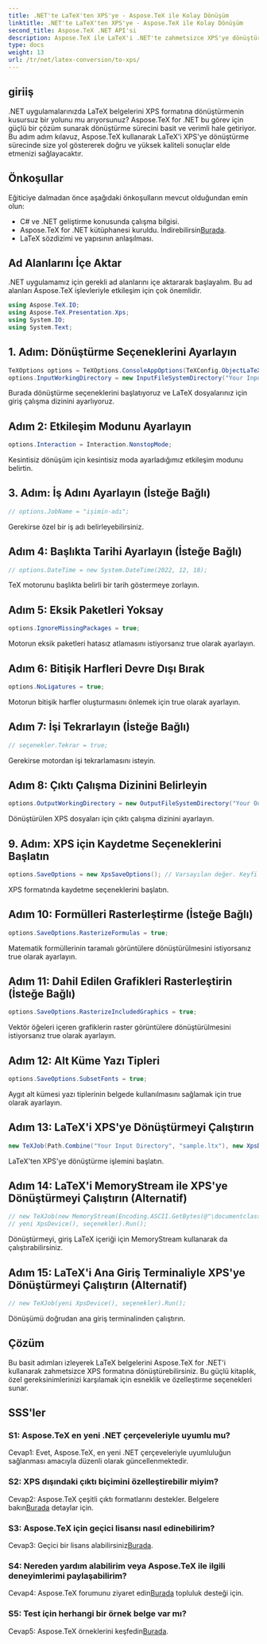 ```yaml
---
title: .NET'te LaTeX'ten XPS'ye - Aspose.TeX ile Kolay Dönüşüm
linktitle: .NET'te LaTeX'ten XPS'ye - Aspose.TeX ile Kolay Dönüşüm
second_title: Aspose.TeX .NET API'si
description: Aspose.TeX ile LaTeX'i .NET'te zahmetsizce XPS'ye dönüştürün. Yüksek kaliteli, özelleştirilebilir ve verimli.
type: docs
weight: 13
url: /tr/net/latex-conversion/to-xps/
---
```

## giriiş

.NET uygulamalarınızda LaTeX belgelerini XPS formatına dönüştürmenin kusursuz bir yolunu mu arıyorsunuz? Aspose.TeX for .NET bu görev için güçlü bir çözüm sunarak dönüştürme sürecini basit ve verimli hale getiriyor. Bu adım adım kılavuz, Aspose.TeX kullanarak LaTeX'i XPS'ye dönüştürme sürecinde size yol göstererek doğru ve yüksek kaliteli sonuçlar elde etmenizi sağlayacaktır.

## Önkoşullar

Eğiticiye dalmadan önce aşağıdaki önkoşulların mevcut olduğundan emin olun:

- C# ve .NET geliştirme konusunda çalışma bilgisi.
-  Aspose.TeX for .NET kütüphanesi kuruldu. İndirebilirsin[Burada](https://releases.aspose.com/tex/net/).
- LaTeX sözdizimi ve yapısının anlaşılması.

## Ad Alanlarını İçe Aktar

.NET uygulamamız için gerekli ad alanlarını içe aktararak başlayalım. Bu ad alanları Aspose.TeX işlevleriyle etkileşim için çok önemlidir.

```csharp
using Aspose.TeX.IO;
using Aspose.TeX.Presentation.Xps;
using System.IO;
using System.Text;
```

## 1. Adım: Dönüştürme Seçeneklerini Ayarlayın

```csharp
TeXOptions options = TeXOptions.ConsoleAppOptions(TeXConfig.ObjectLaTeX);
options.InputWorkingDirectory = new InputFileSystemDirectory("Your Input Directory");
```

Burada dönüştürme seçeneklerini başlatıyoruz ve LaTeX dosyalarınız için giriş çalışma dizinini ayarlıyoruz.

## Adım 2: Etkileşim Modunu Ayarlayın

```csharp
options.Interaction = Interaction.NonstopMode;
```

Kesintisiz dönüşüm için kesintisiz moda ayarladığımız etkileşim modunu belirtin.

## 3. Adım: İş Adını Ayarlayın (İsteğe Bağlı)

```csharp
// options.JobName = "işimin-adı";
```

Gerekirse özel bir iş adı belirleyebilirsiniz.

## Adım 4: Başlıkta Tarihi Ayarlayın (İsteğe Bağlı)

```csharp
// options.DateTime = new System.DateTime(2022, 12, 18);
```

TeX motorunu başlıkta belirli bir tarih göstermeye zorlayın.

## Adım 5: Eksik Paketleri Yoksay

```csharp
options.IgnoreMissingPackages = true;
```

Motorun eksik paketleri hatasız atlamasını istiyorsanız true olarak ayarlayın.

## Adım 6: Bitişik Harfleri Devre Dışı Bırak

```csharp
options.NoLigatures = true;
```

Motorun bitişik harfler oluşturmasını önlemek için true olarak ayarlayın.

## Adım 7: İşi Tekrarlayın (İsteğe Bağlı)

```csharp
// seçenekler.Tekrar = true;
```

Gerekirse motordan işi tekrarlamasını isteyin.

## Adım 8: Çıktı Çalışma Dizinini Belirleyin

```csharp
options.OutputWorkingDirectory = new OutputFileSystemDirectory("Your Output Directory");
```

Dönüştürülen XPS dosyaları için çıktı çalışma dizinini ayarlayın.

## 9. Adım: XPS için Kaydetme Seçeneklerini Başlatın

```csharp
options.SaveOptions = new XpsSaveOptions(); // Varsayılan değer. Keyfi atama.
```

XPS formatında kaydetme seçeneklerini başlatın.

## Adım 10: Formülleri Rasterleştirme (İsteğe Bağlı)

```csharp
options.SaveOptions.RasterizeFormulas = true;
```

Matematik formüllerinin taramalı görüntülere dönüştürülmesini istiyorsanız true olarak ayarlayın.

## Adım 11: Dahil Edilen Grafikleri Rasterleştirin (İsteğe Bağlı)

```csharp
options.SaveOptions.RasterizeIncludedGraphics = true;
```

Vektör öğeleri içeren grafiklerin raster görüntülere dönüştürülmesini istiyorsanız true olarak ayarlayın.

## Adım 12: Alt Küme Yazı Tipleri

```csharp
options.SaveOptions.SubsetFonts = true;
```

Aygıt alt kümesi yazı tiplerinin belgede kullanılmasını sağlamak için true olarak ayarlayın.

## Adım 13: LaTeX'i XPS'ye Dönüştürmeyi Çalıştırın

```csharp
new TeXJob(Path.Combine("Your Input Directory", "sample.ltx"), new XpsDevice(), options).Run();
```

LaTeX'ten XPS'ye dönüştürme işlemini başlatın.

## Adım 14: LaTeX'i MemoryStream ile XPS'ye Dönüştürmeyi Çalıştırın (Alternatif)

```csharp
// new TeXJob(new MemoryStream(Encoding.ASCII.GetBytes(@"\documentclass{article} \begin{document} Merhaba, Dünya! \end{document}")),
// yeni XpsDevice(), seçenekler).Run();
```

Dönüştürmeyi, giriş LaTeX içeriği için MemoryStream kullanarak da çalıştırabilirsiniz.

## Adım 15: LaTeX'i Ana Giriş Terminaliyle XPS'ye Dönüştürmeyi Çalıştırın (Alternatif)

```csharp
// new TeXJob(yeni XpsDevice(), seçenekler).Run();
```

Dönüşümü doğrudan ana giriş terminalinden çalıştırın.

## Çözüm

Bu basit adımları izleyerek LaTeX belgelerini Aspose.TeX for .NET'i kullanarak zahmetsizce XPS formatına dönüştürebilirsiniz. Bu güçlü kitaplık, özel gereksinimlerinizi karşılamak için esneklik ve özelleştirme seçenekleri sunar.

## SSS'ler

### S1: Aspose.TeX en yeni .NET çerçeveleriyle uyumlu mu?

Cevap1: Evet, Aspose.TeX, en yeni .NET çerçeveleriyle uyumluluğun sağlanması amacıyla düzenli olarak güncellenmektedir.

### S2: XPS dışındaki çıktı biçimini özelleştirebilir miyim?

 Cevap2: Aspose.TeX çeşitli çıktı formatlarını destekler. Belgelere bakın[Burada](https://reference.aspose.com/tex/net/) detaylar için.

### S3: Aspose.TeX için geçici lisansı nasıl edinebilirim?

 Cevap3: Geçici bir lisans alabilirsiniz[Burada](https://purchase.aspose.com/temporary-license/).

### S4: Nereden yardım alabilirim veya Aspose.TeX ile ilgili deneyimlerimi paylaşabilirim?

 Cevap4: Aspose.TeX forumunu ziyaret edin[Burada](https://forum.aspose.com/c/tex/47) topluluk desteği için.

### S5: Test için herhangi bir örnek belge var mı?

 Cevap5: Aspose.TeX örneklerini keşfedin[Burada](https://github.com/aspose-tex/Aspose.TeX-for-.NET).